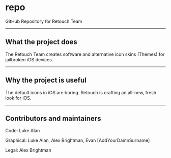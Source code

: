 # repo
GitHub Repository for Retouch Team

---
What the project does
---
The Retouch Team creates software and alternative icon skins (Themes) for jailbroken iOS devices.

---
Why the project is useful
---
The default icons in iOS are boring. Retouch is crafting an all-new, fresh look for iOS.

---
Contributors and maintainers
---
Code: Luke Alan

Graphical: Luke Alan, Alex Brightman, Evan [AddYourDamnSurname]

Legal: Alex Brightman
